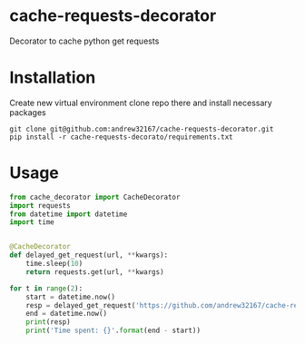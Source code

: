 # cache-requests-decorator
Decorator to cache python get requests
# Installation
Create new virtual environment clone repo there and install necessary packages
```
git clone git@github.com:andrew32167/cache-requests-decorator.git
pip install -r cache-requests-decorato/requirements.txt
```
# Usage
```python
from cache_decorator import CacheDecorator
import requests
from datetime import datetime
import time


@CacheDecorator
def delayed_get_request(url, **kwargs):
    time.sleep(10)
    return requests.get(url, **kwargs)

for t in range(2):
    start = datetime.now()
    resp = delayed_get_request('https://github.com/andrew32167/cache-requests-decorator')
    end = datetime.now()
    print(resp)
    print('Time spent: {}'.format(end - start))

```